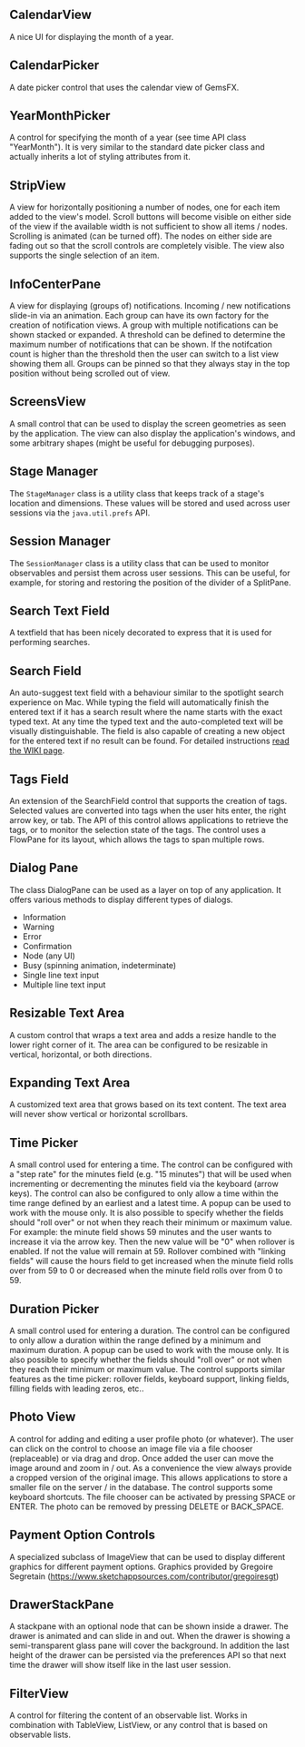 ## CalendarView

A nice UI for displaying the month of a year.

## CalendarPicker

A date picker control that uses the calendar view of GemsFX.


## YearMonthPicker

A control for specifying the month of a year (see time API class "YearMonth"). It is very similar to the standard date picker class
and actually inherits a lot of styling attributes from it.

## StripView

A view for horizontally positioning a number of nodes, one for each item added to the view's model. Scroll buttons will
become visible on either side of the view if the available width is not sufficient to show all items / nodes. Scrolling
is animated (can be turned off). The nodes on either side are fading out so that the scroll controls are completely
visible. The view also supports the single selection of an item.


## InfoCenterPane

A view for displaying (groups of) notifications. Incoming / new notifications slide-in via an animation. Each group can have its own factory for the creation of notification views. A group with multiple notifications can be shown stacked or expanded. A threshold can be defined to determine the maximum number of notifications that  can be shown. If the notifcation count is higher than the threshold then the user can switch to a list view showing them all. Groups can be pinned so that they always stay in the top position without being scrolled out of view.


## ScreensView

A small control that can be used to display the screen geometries as seen by the application. The view can also
display the application's windows, and some arbitrary shapes (might be useful for debugging purposes).

## Stage Manager

The `StageManager` class is a utility class that keeps track of a stage's location and dimensions. These values
will be stored and used across user sessions via the `java.util.prefs` API.

## Session Manager

The `SessionManager` class is a utility class that can be used to monitor observables and persist them across user
sessions. This can be useful, for example, for storing and restoring the position of the divider of a SplitPane.

## Search Text Field

A textfield that has been nicely decorated to express that it is used for performing searches.

## Search Field

An auto-suggest text field with a behaviour similar to the spotlight search experience on Mac. While typing the field will automatically finish the entered text if it has a search result where the name starts with the exact typed text. At any time the typed text and the auto-completed text will be visually distinguishable. The field is also capable of creating a new object for the entered text if no result can be found. For detailed instructions [read the WIKI page](https://github.com/dlsc-software-consulting-gmbh/GemsFX/wiki/SearchField).

## Tags Field

An extension of the SearchField control that supports the creation of tags. Selected values are converted into tags when the user hits enter, the right arrow key, or tab. The API of this control allows applications to retrieve the tags, or to monitor the selection state of the tags. The control uses a FlowPane for its layout, which allows the tags to span multiple rows.

## Dialog Pane

The class DialogPane can be used as a layer on top of any application. It offers various methods to display different
types of dialogs.

* Information
* Warning
* Error
* Confirmation
* Node (any UI)
* Busy (spinning animation, indeterminate)
* Single line text input
* Multiple line text input

## Resizable Text Area

A custom control that wraps a text area and adds a resize handle to the lower right corner of it. The area can be configured to be
resizable in vertical, horizontal, or both directions.

## Expanding Text Area

A customized text area that grows based on its text content. The text area will never show vertical or horizontal scrollbars.

## Time Picker

A small control used for entering a time. The control can be configured with a "step rate" for the minutes field (e.g. "15 minutes") that will be used when
incrementing or decrementing the minutes field via the keyboard (arrow keys). The control can also be configured to only allow a time within the time range
defined by an earliest and a latest time. A popup can be used to work with the mouse only. It is also possible to specify whether the fields should "roll over"
or not when they reach their minimum or maximum value. For example: the minute field shows 59 minutes and the user wants to increase it via the arrow key. Then
the new value will be "0" when rollover is enabled. If not the value will remain at 59. Rollover combined with "linking fields" will cause the hours field to
get increased when the minute field rolls over from 59 to 0 or decreased when the minute field rolls over from 0 to 59.

## Duration Picker

A small control used for entering a duration. The control can be configured to only allow a duration within the range
defined by a minimum and maximum duration. A popup can be used to work with the mouse only. It is also possible to specify whether the fields should "roll over"
or not when they reach their minimum or maximum value. The control supports similar features as the time picker: rollover fields, keyboard support, linking fields,
filling fields with leading zeros, etc..

## Photo View

A control for adding and editing a user profile photo (or whatever). The user can click on the control to choose an image file
via a file chooser (replaceable) or via drag and drop. Once added the user can move the image around and zoom in / out. As a convenience
the view always provide a cropped version of the original image. This allows applications to store a smaller file on the server / in
the database. The control supports some keyboard shortcuts. The file chooser can be activated by pressing SPACE or ENTER. The photo can
be removed by pressing DELETE or BACK_SPACE.

## Payment Option Controls

A specialized subclass of ImageView that can be used to display different graphics for different payment options. Graphics provided by Gregoire Segretain (https://www.sketchappsources.com/contributor/gregoiresgt)

## DrawerStackPane

A stackpane with an optional node that can be shown inside a drawer. The drawer is animated and can slide in and out. When the drawer is showing a semi-transparent glass pane will cover the background. In addition the last height of the drawer can be persisted via the preferences API so that next time the drawer will show itself like in the last user session.

## FilterView

A control for filtering the content of an observable list. Works in combination with TableView, ListView, or any control that is based on observable lists.